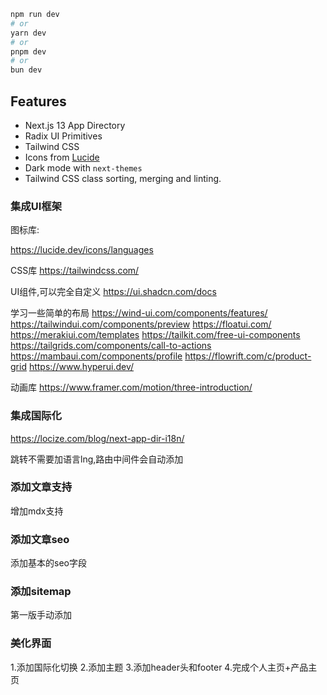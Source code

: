 
```bash
npm run dev
# or
yarn dev
# or
pnpm dev
# or
bun dev
```


## Features

- Next.js 13 App Directory
- Radix UI Primitives
- Tailwind CSS
- Icons from [Lucide](https://lucide.dev)
- Dark mode with `next-themes`
- Tailwind CSS class sorting, merging and linting.

### 集成UI框架


图标库:

https://lucide.dev/icons/languages

CSS库
https://tailwindcss.com/


UI组件,可以完全自定义
https://ui.shadcn.com/docs


学习一些简单的布局
https://wind-ui.com/components/features/
https://tailwindui.com/components/preview
https://floatui.com/
https://merakiui.com/templates
https://tailkit.com/free-ui-components
https://tailgrids.com/components/call-to-actions
https://mambaui.com/components/profile
https://flowrift.com/c/product-grid
https://www.hyperui.dev/



动画库
https://www.framer.com/motion/three-introduction/

### 集成国际化

https://locize.com/blog/next-app-dir-i18n/


跳转不需要加语言lng,路由中间件会自动添加
<Link href={`/second-page`}></Link>


### 添加文章支持
增加mdx支持

### 添加文章seo
添加基本的seo字段

### 添加sitemap
第一版手动添加

### 美化界面
1.添加国际化切换
2.添加主题
3.添加header头和footer
4.完成个人主页+产品主页


